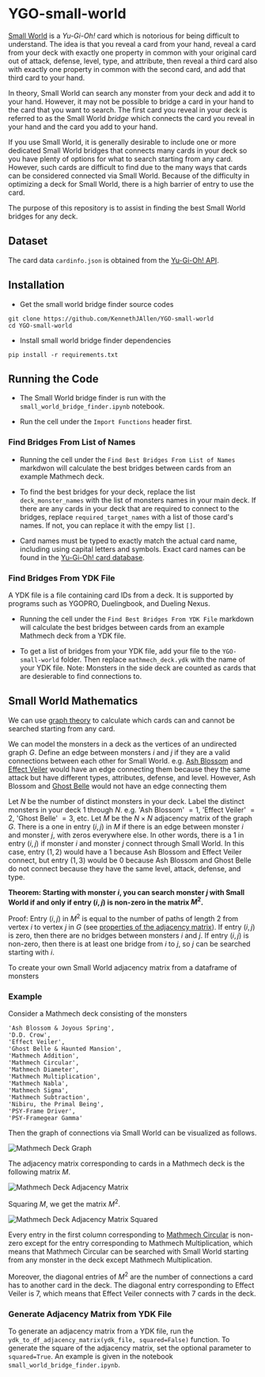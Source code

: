 # YGO-small-world

[Small World](https://www.db.yugioh-card.com/yugiohdb/card_search.action?ope=2&cid=16555&request_locale=en) is a *Yu-Gi-Oh!* card which is notorious for being difficult to understand. The idea is that you reveal a card from your hand, reveal a card from your deck with exactly one property in common with your original card out of attack, defense, level, type, and attribute, then reveal a third card also with exactly one property in common with the second card, and add that third card to your hand.

In theory, Small World can search any monster from your deck and add it to your hand. However, it may not be possible to bridge a card in your hand to the card that you want to search. The first card you reveal in your deck is referred to as the Small World *bridge* which connects the card you reveal in your hand and the card you add to your hand.

If you use Small World, it is generally desirable to include one or more dedicated Small World bridges that connects many cards in your deck so you have plenty of options for what to search starting from any card. However, such cards are difficult to find due to the many ways that cards can be considered connected via Small World. Because of the difficulty in optimizing a deck for Small World, there is a high barrier of entry to use the card.

The purpose of this repository is to assist in finding the best Small World bridges for any deck.

## Dataset

The card data `cardinfo.json` is obtained from the [Yu-Gi-Oh! API](https://ygoprodeck.com/api-guide/).

## Installation

*   Get the small world bridge finder source codes

```
git clone https://github.com/KennethJAllen/YGO-small-world
cd YGO-small-world
```

*   Install small world bridge finder dependencies

```
pip install -r requirements.txt
```

## Running the Code

*   The Small World bridge finder is run with the `small_world_bridge_finder.ipynb` notebook.

*   Run the cell under the `Import Functions` header first.

### Find Bridges From List of Names

*   Running the cell under the `Find Best Bridges From List of Names` markdwon will calculate the best bridges between cards from an example Mathmech deck.

*   To find the best bridges for your deck, replace the list `deck_monster_names` with the list of monsters names in your main deck. If there are any cards in your deck that are required to connect to the bridges, replace `required_target_names` with a list of those card's names. If not, you can replace it with the empy list `[]`.

*   Card names must be typed to exactly match the actual card name, including using capital letters and symbols. Exact card names can be found in the [Yu-Gi-Oh! card database](https://ygoprodeck.com/card-database/).

### Find Bridges From YDK File

A YDK file is a file containing card IDs from a deck. It is supported by programs such as YGOPRO, Duelingbook, and Dueling Nexus.

*   Running the cell under the `Find Best Bridges From YDK File` markdown will calculate the best bridges between cards from an example Mathmech deck from a YDK file.

*   To get a list of bridges from your YDK file, add your file to the `YGO-small-world` folder. Then replace `mathmech_deck.ydk` with the name of your YDK file. Note: Monsters in the side deck are counted as cards that are desierable to find connections to.

## Small World Mathematics
We can use [graph theory](https://en.wikipedia.org/wiki/Graph_theory) to calculate which cards can and cannot be searched starting from any card.

We can model the monsters in a deck as the vertices of an undirected graph $G$. Define an edge between monsters $i$ and $j$ if they are a valid connections between each other for Small World. e.g. [Ash Blossom](https://www.db.yugioh-card.com/yugiohdb/card_search.action?ope=2&cid=12950) and [Effect Veiler](https://www.db.yugioh-card.com/yugiohdb/card_search.action?ope=2&cid=8933) would have an edge connecting them because they the same attack but have different types, attributes, defense, and level. However, Ash Blossom and [Ghost Belle](https://www.db.yugioh-card.com/yugiohdb/card_search.action?ope=2&cid=13587) would not have an edge connecting them 

Let $N$ be the number of distinct monsters in your deck. Label the distinct monsters in your deck $1$ through $N$. e.g. 'Ash Blossom' $= 1$, 'Effect Veiler' $= 2$, 'Ghost Belle' $= 3$, etc. Let $M$ be the $N \times N$ adjacency matrix of the graph $G$. There is a one in entry $(i,j)$ in $M$ if there is an edge between monster $i$ and monster $j$, with zeros everywhere else. In other words, there is a $1$ in entry $(i,j)$ if monster $i$ and monster $j$ connect through Small World. In this case, entry $(1,2)$ would have a $1$ because Ash Blossom and Effect Veiler connect, but entry $(1,3)$ would be $0$ because Ash Blossom and Ghost Belle do not connect because they have the same level, attack, defense, and type.

**Theorem: Starting with monster $i$, you can search monster $j$ with Small World if and only if entry $(i,j)$ is non-zero in the matrix $M^2$.**

Proof: Entry $(i,j)$ in $M^2$ is equal to the number of paths of length $2$ from vertex $i$ to vertex $j$ in $G$ (see [properties of the adjacency matrix](https://en.wikipedia.org/wiki/Adjacency_matrix)). If entry $(i,j)$ is zero, then there are no bridges between monsters $i$ and $j$. If entry $(i,j)$ is non-zero, then there is at least one bridge from $i$ to $j$, so $j$ can be searched starting with $i$.

To create your own Small World adjacency matrix from a dataframe of monsters

### Example

Consider a Mathmech deck consisting of the monsters
```
'Ash Blossom & Joyous Spring',
'D.D. Crow',
'Effect Veiler',
'Ghost Belle & Haunted Mansion',
'Mathmech Addition',
'Mathmech Circular',
'Mathmech Diameter',
'Mathmech Multiplication',
'Mathmech Nabla',
'Mathmech Sigma',
'Mathmech Subtraction',
'Nibiru, the Primal Being',
'PSY-Frame Driver',
'PSY-Framegear Gamma'
```
Then the graph of connections via Small World can be visualized as follows.

![Mathmech Deck Graph](https://github.com/KennethJAllen/YGO-small-world/blob/main/images/mathmech-graph.png)

The adjacency matrix corresponding to cards in a Mathmech deck is the following matrix $M$.

![Mathmech Deck Adjacency Matrix](https://github.com/KennethJAllen/YGO-small-world/blob/main/images/mathmech-adjacency-matrix.jpg)

Squaring $M$, we get the matrix $M^2$.

![Mathmech Deck Adjacency Matrix Squared](https://github.com/KennethJAllen/YGO-small-world/blob/main/images/mathmech-adjacency-matrix-squared.jpg)

Every entry in the first column corresponding to [Mathmech Circular](https://www.db.yugioh-card.com/yugiohdb/card_search.action?ope=2&cid=17430) is non-zero except for the entry corresponding to Mathmech Multiplication, which means that Mathmech Circular can be searched with Small World starting from any monster in the deck except Mathmech Multiplication.

Moreover, the diagonal entries of $M^2$ are the number of connections a card has to another card in the deck. The diagonal entry corresponding to Effect Veiler is $7$, which means that Effect Veiler connects with $7$ cards in the deck.

### Generate Adjacency Matrix from YDK File

To generate an adjacency matrix from a YDK file, run the `ydk_to_df_adjacency_matrix(ydk_file, squared=False)` function. To generate the square of the adjacency matrix, set the optional parameter to `squared=True`. An example is given in the notebook `small_world_bridge_finder.ipynb`.
